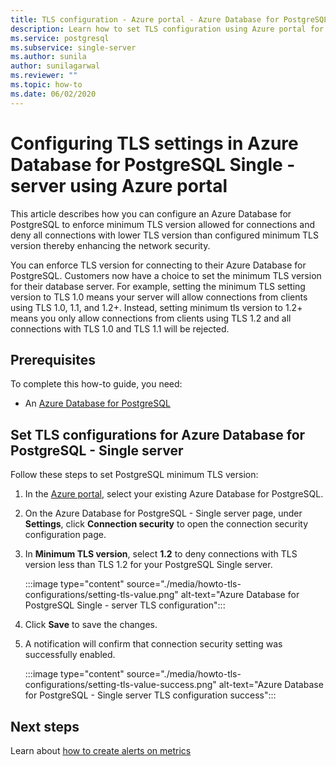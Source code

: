 ```yaml
---
title: TLS configuration - Azure portal - Azure Database for PostgreSQL - Single server
description: Learn how to set TLS configuration using Azure portal for your Azure Database for PostgreSQL Single server 
ms.service: postgresql
ms.subservice: single-server
ms.author: sunila
author: sunilagarwal
ms.reviewer: ""
ms.topic: how-to
ms.date: 06/02/2020
---
```


# Configuring TLS settings in Azure Database for PostgreSQL Single - server using Azure portal

This article describes how you can configure an Azure Database for PostgreSQL to enforce minimum TLS version allowed for connections and deny all connections with lower TLS version than configured minimum TLS version thereby enhancing the network security.

You can enforce TLS version for connecting to their Azure Database for PostgreSQL. Customers now have a choice to set the minimum TLS version for their database server. For example, setting the minimum TLS setting version to TLS 1.0 means your server will allow connections from clients using TLS 1.0, 1.1, and 1.2+. Instead, setting minimum tls version to 1.2+ means you only allow connections from clients using TLS 1.2 and all connections with TLS 1.0 and TLS 1.1 will be rejected.

## Prerequisites

To complete this how-to guide, you need:

* An [Azure Database for PostgreSQL](quickstart-create-server-database-portal.md)

## Set TLS configurations for Azure Database for PostgreSQL - Single server

Follow these steps to set PostgreSQL minimum TLS version:

1. In the [Azure portal](https://portal.azure.com/), select your existing Azure Database for PostgreSQL.

1.  On the Azure Database for PostgreSQL - Single server page, under **Settings**, click **Connection security** to open the connection security configuration page.

1. In **Minimum TLS version**, select **1.2** to deny connections with TLS version less than TLS 1.2 for your PostgreSQL Single server.

    :::image type="content" source="./media/howto-tls-configurations/setting-tls-value.png" alt-text="Azure Database for PostgreSQL Single - server TLS configuration":::

1. Click **Save** to save the changes.

1. A notification will confirm that connection security setting was successfully enabled.

    :::image type="content" source="./media/howto-tls-configurations/setting-tls-value-success.png" alt-text="Azure Database for PostgreSQL - Single server TLS configuration success":::

## Next steps

Learn about [how to create alerts on metrics](howto-alert-on-metric.md)
